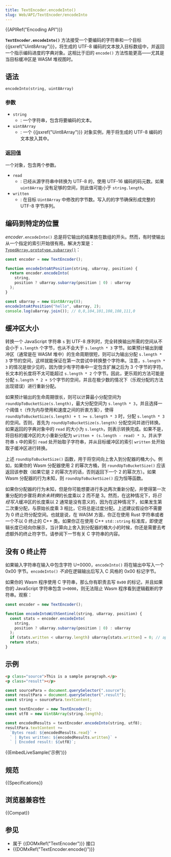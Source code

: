 ```yaml
---
title: TextEncoder.encodeInto()
slug: Web/API/TextEncoder/encodeInto
---
```


{{APIRef("Encoding API")}}

**`TextEncoder.encodeInto()`** 方法接受一个要编码的字符串和一个目标 {{jsxref("Uint8Array")}}，将生成的 UTF-8 编码的文本放入目标数组中，并返回一个指示编码进度的字典对象。这相比于旧的 `encode()` 方法性能更高——尤其是当目标缓冲区是 WASM 堆视图时。

## 语法

```js-nolint
encodeInto(string, uint8Array)
```

### 参数

- `string`
  - : 一个字符串，包含将要编码的文本。
- `uint8Array`
  - : 一个 {{jsxref("Uint8Array")}} 对象实例，用于将生成的 UTF-8 编码的文本放入其中。

### 返回值

一个对象，包含两个参数。

- `read`
  - : 已经从源字符串中转换为 UTF-8 的，使用 UTF-16 编码的码元数。如果 `uint8Array` 没有足够的空间，则此值可能小于 `string.length`。
- `written`
  - : 在目标 `Uint8Array` 中修改的字节数。写入的的字节确保形成完整的 UTF-8 字节序列。

## 编码到特定的位置

_encoder_`.encodeInto()` 总是将它输出的结果放在数组的开头。然而，有时使输出从一个指定的索引开始很有用。解决方案是：[`TypedArray.prototype.subarray()`](/zh-CN/docs/Web/JavaScript/Reference/Global_Objects/TypedArray/subarray)：

```js
const encoder = new TextEncoder();

function encodeIntoAtPosition(string, u8array, position) {
  return encoder.encodeInto(
    string,
    position ? u8array.subarray(position | 0) : u8array
  );
}

const u8array = new Uint8Array(8);
encodeIntoAtPosition("hello", u8array, 2);
console.log(u8array.join()); // 0,0,104,101,108,108,111,0
```

## 缓冲区大小

转换一个 JavaScript 字符串 `s` 到 UTF-8 序列时，完全转换输出所需的空间从不会小于 `s.length` 个字节，也从不会大于 `s.length * 3` 字节。如果预计输出到缓冲区（通常是在 WASM 堆中）的生命周期很短，则可以为输出分配 `s.length * 3` 字节的空间，这样就能保证在第一次尝试中转换整个字符串。注意，`s.length * 3` 的情况是很少见的，因为很少有字符串中一定包含扩展之后为 3 个字节的字符。长文本的长度将不太可能超过 `s.length * 2` 个字节。因此，更乐观的方法可能是分配 `s.length * 2 + 5`个字节的空间，并且在极少数的情况下（乐观分配的方法出现错误）进行重新分配。

如果预计输出的生命周期很长，则可以计算最小分配空间为 `roundUpToBucketSize(s.length)`，最大分配空间为 `s.length * 3`，并且选择一个阈值 `t`（作为内存使用和速度之间的折衷方案），使得 `roundUpToBucketSize(s.length) + t >= s.length * 3` 时，分配 `s.length * 3` 的空间。否则，首先为 `roundUpToBucketSize(s.length)` 分配空间并进行转换。如果返回的字典对象中的 `read` 的大小为 `s.length`，则表示转换完成。如果不是，将目标的缓冲区的大小重新分配为 `written + (s.length - read) * 3`，并从字符串 `s` 中的索引 `read` 处开始取子字符串，并从目标缓冲区的索引 `written` 处开始取子缓冲区进行转换。

上述 `roundUpToBucketSize()` 函数，用于将空间向上舍入到分配器的桶大小。例如，如果你的 Wasm 分配器使用 2 的幂次方桶，则 `roundUpToBucketSize()` 应该返回该参数（如果它是 2 的幂次方的话，否则返回下一个 2 的幂次方）。如果 Wasm 分配器的行为未知，则 `roundUpToBucketSize()` 应为恒等函数。

如果你分配器的行为未知，但是你可能想要进行多达两次重新分配，并使得第一次重分配的步骤将*剩余未转换*的长度乘以 2 而不是 3。然而，在这种情况下，将*已经写入*缓冲区的长度乘以 2 通常是没有意义的，因为在这种情况下，如果发生第二次重分配，与原始长度乘 3 相比，它将总是过度分配。上述建议假设你不需要为 0 终止符分配空间。也就是说，在 WASM 方面，你正在使用 Rust 字符串或者一个不以 0 终止的 C++ 类。如果你正在使用 C++ `std::string` 标准库，即使逻辑长度已经向你展示，当计算向上舍入到分配器的桶大小的时候，你还是需要去考虑额外的终止符字节。请参阅下一节有关 C 字符串的内容。

## 没有 0 终止符

如果输入字符串在输入中包含字符 U+0000，`encodeInto()` 将在输出中写入一个 0x00 字节。`encodeInto()` *不会*在逻辑输出后写入 C 风格的 0x00 标记字节。

如果你的 Wasm 程序使用 C 字符串，那么你有职责去写 `0x00` 的标记，并且如果你的 JavaScript 字符串包含 `U+0000`，则无法阻止 Wasm 程序看到逻辑截断的字符串。观察：

```js
const encoder = new TextEncoder();

function encodeIntoWithSentinel(string, u8array, position) {
  const stats = encoder.encodeInto(
    string,
    position ? u8array.subarray(position | 0) : u8array
  );
  if (stats.written < u8array.length) u8array[stats.written] = 0; // append null if room
  return stats;
}
```

## 示例

```html
<p class="source">This is a sample paragraph.</p>
<p class="result"></p>
```

```js
const sourcePara = document.querySelector(".source");
const resultPara = document.querySelector(".result");
const string = sourcePara.textContent;

const textEncoder = new TextEncoder();
const utf8 = new Uint8Array(string.length);

const encodedResults = textEncoder.encodeInto(string, utf8);
resultPara.textContent +=
  `Bytes read: ${encodedResults.read}` +
  ` | Bytes written: ${encodedResults.written}` +
  ` | Encoded result: ${utf8}`;
```

{{EmbedLiveSample('示例')}}

## 规范

{{Specifications}}

## 浏览器兼容性

{{Compat}}

## 参见

- 属于 {{DOMxRef("TextEncoder")}} 接口
- {{DOMxRef("TextEncoder.encode()")}}
